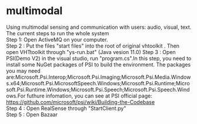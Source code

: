 # multimodal
Using multimodal sensing and communication with users: audio, visual, text.  
The current steps to run the whole system  
Step 1:  Open ActiveMQ on your computer.  
Step 2 : Put the files "start files" into the root of original vhtoolkit . Then open VHTtoolkit through "ys-run.bat" (Java vesion 11.0) 
Step 3 : Open PSI(Demo V2) in the visual studio, run "program.cs".In this step, you need to install some NuGet packages of PSI to build the environment. The packages you may need are:Microsoft.Psi.Interop;Microsoft.Psi.Imaging;Microsoft.Psi.Media.Windows.x64;Microsoft.Psi.MicrosoftSpeech.Windows;Microsoft.Psi.Runtime;Microsoft.Psi.Runtime.Windows;Microsoft.Psi.Speech;Microsoft.Psi.Speech.Windows.For futhure infomation, you can see at PSI official page: https://github.com/microsoft/psi/wiki/Building-the-Codebase  
Step 4 : Open RealSense through "StartClient.py"  
Step 5 : Open Bazaar  

